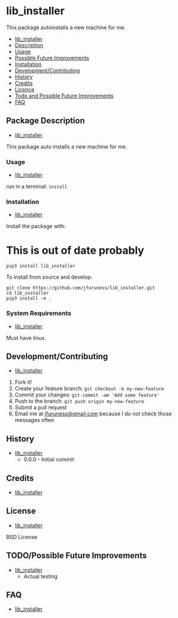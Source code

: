# lib\_installer

This package autoinstalls a new machine for me.


* [lib\_installer](#lib\_installer)
* [Description](#package-description)
* [Usage](#usage)
* [Possible Future Improvements](#possible-future-improvements)
* [Installation](#installation)
* [Development/Contributing](#developmentcontributing)
* [History](#history)
* [Credits](#credits)
* [Licence](#licence)
* [Todo and Possible Future Improvements](#todopossible-future-improvements)
* [FAQ](#faq)


## Package Description
* [lib\_installer](#lib\_installer)

This package auto installs a new machine for me.

### Usage
* [lib\_installer](#lib\_installer)

run in a terminal: ```install```

### Installation
* [lib\_installer](#lib\_installer)

Install the package with:
# This is out of date probably
```pip3 install lib_installer```

To install from source and develop:
```
git clone https://github.com/jfuruness/lib_installer.git
cd lib_installer
pip3 install -e .
```

### System Requirements
* [lib\_installer](#lib\_installer)

Must have linux.

## Development/Contributing
* [lib\_installer](#lib\_installer)

1. Fork it!
2. Create your feature branch: `git checkout -b my-new-feature`
3. Commit your changes: `git commit -am 'Add some feature'`
4. Push to the branch: `git push origin my-new-feature`
5. Submit a pull request
6. Email me at jfuruness@gmail.com because I do not check those messages often

## History
* [lib\_installer](#lib\_installer)
   * 0.0.0 - Initial commit

## Credits
* [lib\_installer](#lib\_installer)


## License
* [lib\_installer](#lib\_installer)

BSD License

## TODO/Possible Future Improvements
* [lib\_installer](#lib\_installer)
    * Actual testing

## FAQ
* [lib\_installer](#lib\_installer)

